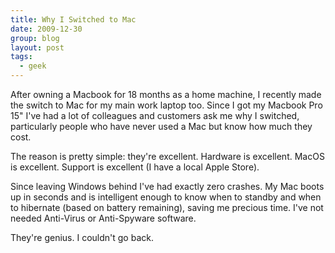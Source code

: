 ```yaml
---
title: Why I Switched to Mac
date: 2009-12-30
group: blog
layout: post
tags:
  - geek
---
```

After owning a Macbook for 18 months as a home machine, I recently made the switch to Mac for my main work laptop too. Since I got my Macbook Pro 15" I've had a lot of colleagues and customers ask me why I switched, particularly people who have never used a Mac but know how much they cost.

The reason is pretty simple: they're excellent. Hardware is excellent. MacOS is excellent. Support is excellent (I have a local Apple Store).

Since leaving Windows behind I've had exactly zero crashes. My Mac boots up in seconds and is intelligent enough to know when to standby and when to hibernate (based on battery remaining), saving me precious time. I've not needed Anti-Virus or Anti-Spyware software.

They're genius. I couldn't go back.